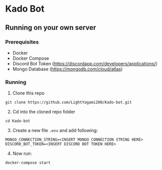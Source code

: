 # Kado Bot
## Running on your own server
### Prerequisites
- Docker
- Docker Compose
- Discord Bot Token (https://discordapp.com/developers/applications/)
- Mongo Database (https://mongodb.com/cloud/atlas)
### Running
1. Clone this repo
```
git clone https://github.com/LightYagami200/Kado-bot.git
```
2. Cd into the cloned repo folder
```
cd Kado-bot
```
3. Create a new file `.env` and add following:
```
MONGO_CONNECTION_STRING=<INSERT MONGO CONNECTION STRING HERE>
DISCORD_BOT_TOKEN=<INSERT DISCORD BOT TOKEN HERE>
```
4. Now run:
```
docker-compose start
```
